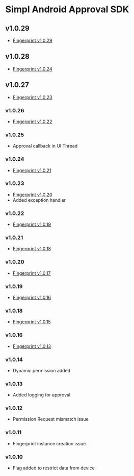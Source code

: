 # Simpl Android Approval SDK
## v1.0.29
- [Fingerprint v1.0.29](https://github.com/GetSimpl/simpl-android-maven-repo/blob/master/com/simpl/android/fingerprintSDK/changelog.md#v1026)
## v1.0.28
- [Fingerprint v1.0.24](https://github.com/GetSimpl/simpl-android-maven-repo/blob/master/com/simpl/android/fingerprintSDK/changelog.md#v1024)
## v1.0.27
- [Fingerprint v1.0.23](https://github.com/GetSimpl/simpl-android-maven-repo/blob/master/com/simpl/android/fingerprintSDK/changelog.md#v1023)
### v1.0.26
- [Fingerprint v1.0.22](https://github.com/GetSimpl/simpl-android-maven-repo/blob/master/com/simpl/android/fingerprintSDK/changelog.md#v1026)
### v1.0.25
- Approval callback in UI Thread
### v1.0.24
- [Fingerprint v1.0.21](https://github.com/GetSimpl/simpl-android-maven-repo/blob/master/com/simpl/android/fingerprintSDK/changelog.md#v1021)
### v1.0.23
- [Fingerprint v1.0.20](https://github.com/GetSimpl/simpl-android-maven-repo/blob/master/com/simpl/android/fingerprintSDK/changelog.md#v1020)
- Added exception handler
### v1.0.22
- [Fingerprint v1.0.19](https://github.com/GetSimpl/simpl-android-maven-repo/blob/master/com/simpl/android/fingerprintSDK/changelog.md#v1019)
### v1.0.21
- [Fingerprint v1.0.18](https://github.com/GetSimpl/simpl-android-maven-repo/blob/master/com/simpl/android/fingerprintSDK/changelog.md#v1018)
### v1.0.20
- [Fingerprint v1.0.17](https://github.com/GetSimpl/simpl-android-maven-repo/blob/master/com/simpl/android/fingerprintSDK/changelog.md#v1017)
### v1.0.19
- [Fingerprint v1.0.16](https://github.com/GetSimpl/simpl-android-maven-repo/blob/master/com/simpl/android/fingerprintSDK/changelog.md#v1016)
### v1.0.18
- [Fingerprint v1.0.15](https://github.com/GetSimpl/simpl-android-maven-repo/blob/master/com/simpl/android/fingerprintSDK/changelog.md#v1015)
### v1.0.16
- [Fingerprint v1.0.13](https://github.com/GetSimpl/simpl-android-maven-repo/blob/master/com/simpl/android/fingerprintSDK/changelog.md#v1013)
### v1.0.14
- Dynamic permission added
### v1.0.13
- Added logging for approval
### v1.0.12
- Permission Request mismatch issue
### v1.0.11
- Fingerprint instance creation issue.
### v1.0.10
- Flag added to restrict data from device
